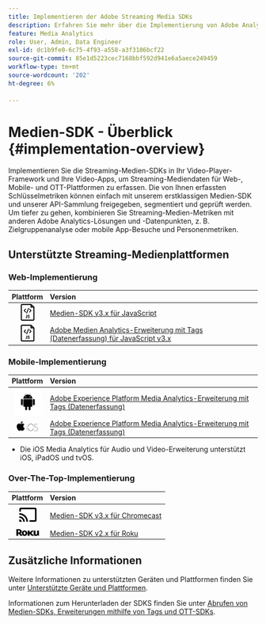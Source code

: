 ```yaml
---
title: Implementieren der Adobe Streaming Media SDKs
description: Erfahren Sie mehr über die Implementierung von Adobe Analytics für Streaming-Medien mit den Media SDKs.
feature: Media Analytics
role: User, Admin, Data Engineer
exl-id: dc1b9fe0-6c75-4f93-a558-a3f3186bcf22
source-git-commit: 85e1d5223cec7168bbf592d941e6a5aece249459
workflow-type: tm+mt
source-wordcount: '202'
ht-degree: 6%

---
```


# Medien-SDK - Überblick {#implementation-overview}

Implementieren Sie die Streaming-Medien-SDKs in Ihr Video-Player-Framework und Ihre Video-Apps, um Streaming-Mediendaten für Web-, Mobile- und OTT-Plattformen zu erfassen.  Die von Ihnen erfassten Schlüsselmetriken können einfach mit unserem erstklassigen Medien-SDK und unserer API-Sammlung freigegeben, segmentiert und geprüft werden. Um tiefer zu gehen, kombinieren Sie Streaming-Medien-Metriken mit anderen Adobe Analytics-Lösungen und -Datenpunkten, z. B. Zielgruppenanalyse oder mobile App-Besuche und Personenmetriken.

## Unterstützte Streaming-Medienplattformen

### Web-Implementierung

| Plattform | Version  |
|:----:|:----|
| <img src="assets/javascript-icon.png"> | [Medien-SDK v3.x für JavaScript](../../getting-started/download-sdks.md#web-implementation-download-web-sdk) |
| <img src="assets/javascript-icon.png"> | [Adobe Medien Analytics-Erweiterung mit Tags (Datenerfassung) für JavaScript v3.x](../../getting-started/download-sdks.md#web-implementation-download-web-sdk) |

### Mobile-Implementierung

| Plattform | Version  |
|:----:|:----|
| <img src="assets/android-icon.png"> | [Adobe Experience Platform Media Analytics-Erweiterung mit Tags (Datenerfassung)](../../getting-started/download-sdks.md#mobile-implementation-get-mobile-extension) |
| <img src="assets/apple-ios-icon.png"> | [Adobe Experience Platform Media Analytics-Erweiterung mit Tags (Datenerfassung)](../../getting-started/download-sdks.md#mobile-implementation-get-mobile-extension) |

* Die iOS Media Analytics für Audio und Video-Erweiterung unterstützt iOS, iPadOS und tvOS.

### Over-The-Top-Implementierung

| Plattform | Version  |
|:------:|:-----|
| <img src="assets/chromecast-icon.png"> | [Medien-SDK v3.x für Chromecast](../../getting-started/download-sdks.md#over-the-top-implementation-download-ott-libraries) |
| <img src="assets/roku-icon.png"> | [Medien-SDK v2.x für Roku](../../getting-started/download-sdks.md#over-the-top-implementation-download-ott-libraries) |


## Zusätzliche Informationen

Weitere Informationen zu unterstützten Geräten und Plattformen finden Sie unter [Unterstützte Geräte und Plattformen](/help/getting-started/supported-devices.md).

Informationen zum Herunterladen der SDKS finden Sie unter [Abrufen von Medien-SDKs, Erweiterungen mithilfe von Tags und OTT-SDKs](/help/getting-started/download-sdks.md).
